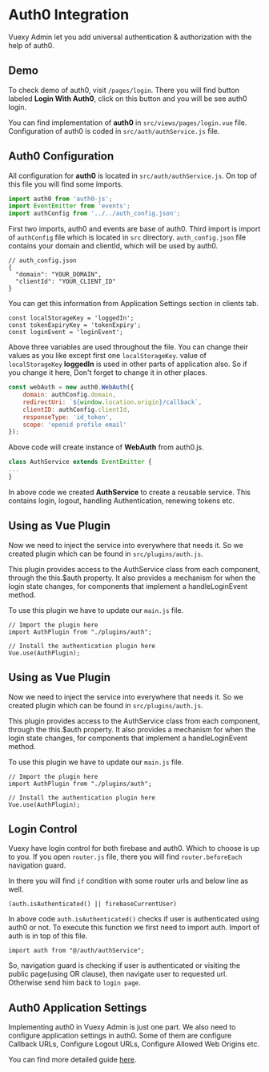 
# Auth0 Integration

<box header>

Vuexy Admin let you add universal authentication & authorization with the help of auth0.

</box>

<box>

## Demo

To check demo of auth0, visit `/pages/login`. There you will find button labeled **Login With Auth0**, click on this button and you will be see auth0 login.

You can find implementation of **auth0** in `src/views/pages/login.vue` file. Configuration of auth0 is coded in `src/auth/authService.js` file.

</box>


<box>

## Auth0 Configuration

All configuration for **auth0** is located in `src/auth/authService.js`. On top of this file you will find some imports.

```js
import auth0 from 'auth0-js';
import EventEmitter from 'events';
import authConfig from '../../auth_config.json';
```

First two imports, auth0 and events are base of auth0. Third import is import of `authConfig` file which is located in `src` directory. `auth_config.json` file contains your domain and clientId, which will be used by auth0.


```
// auth_config.json
{
  "domain": "YOUR_DOMAIN",
  "clientId": "YOUR_CLIENT_ID"
}
```

You can get this information from Application Settings section in clients tab.
<img :src="$withBase('/auth0/app_settings.png')" alt="" slot="no-body" class="responsive card-img-top" alt="app_setings">

```
const localStorageKey = 'loggedIn';
const tokenExpiryKey = 'tokenExpiry';
const loginEvent = 'loginEvent';

```

Above three variables are used throughout the file. You can change their values as you like except first one `localStorageKey`. value of `localStorageKey` **loggedIn** is used in other parts of application also. So if you change it here, Don't forget to change it in other places.

```js
const webAuth = new auth0.WebAuth({
    domain: authConfig.domain,
    redirectUri: `${window.location.origin}/callback`,
    clientID: authConfig.clientId,
    responseType: 'id_token',
    scope: 'openid profile email'
});
```

Above code will create instance of **WebAuth** from auth0.js.

```js
class AuthService extends EventEmitter {
...
}
```

In above code we created **AuthService** to create a reusable service. This contains login, logout, handling Authentication, renewing tokens etc.

</box>


<box>

## Using as Vue Plugin

Now we need to inject the service into everywhere that needs it. So we created plugin which can be found in `src/plugins/auth.js`.

This plugin provides access to the AuthService class from each component, through the this.$auth property. It also provides a mechanism for when the login state changes, for components that implement a handleLoginEvent method.

To use this plugin we have to update our `main.js` file.

```
// Import the plugin here
import AuthPlugin from "./plugins/auth";

// Install the authentication plugin here
Vue.use(AuthPlugin);
```

</box>


<box>

## Using as Vue Plugin

Now we need to inject the service into everywhere that needs it. So we created plugin which can be found in `src/plugins/auth.js`.

This plugin provides access to the AuthService class from each component, through the this.$auth property. It also provides a mechanism for when the login state changes, for components that implement a handleLoginEvent method.

To use this plugin we have to update our `main.js` file.

```
// Import the plugin here
import AuthPlugin from "./plugins/auth";

// Install the authentication plugin here
Vue.use(AuthPlugin);
```

</box>


<box>

## Login Control

Vuexy have login control for both firebase and auth0. Which to choose is up to you. If you open `router.js` file, there you will find `router.beforeEach` navigation guard.

In there you will find `if` condition with some router urls and below line as well.

```
(auth.isAuthenticated() || firebaseCurrentUser)
```

In above code `auth.isAuthenticated()` checks if user is authenticated using auth0 or not. To execute this function we first need to import auth. Import of auth is in top of this file.

```
import auth from "@/auth/authService";
```

So, navigation guard is checking if user is authenticated or visiting the public page(using OR clause), then navigate user to requested url. Otherwise send him back to `login page`.

</box>

<box>

## Auth0 Application Settings

Implementing auth0 in Vuexy Admin is just one part. We also need to configure application settings in auth0. Some of them are configure Callback URLs, Configure Logout URLs, Configure Allowed Web Origins etc.

You can find more detailed guide [here](https://auth0.com/docs/quickstart/spa/vuejs).

</box>
